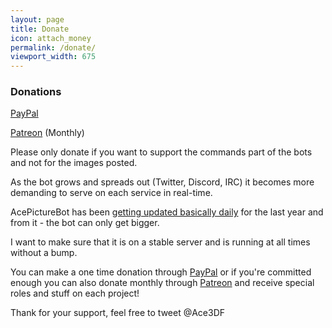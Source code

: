 ```yaml
---
layout: page
title: Donate
icon: attach_money
permalink: /donate/
viewport_width: 675
---
```


### Donations
[PayPal](https://paypal.me/ace3df)

[Patreon](https://www.patreon.com/ace3df) (Monthly)

Please only donate if you want to support the commands part of the bots and not for the images posted.

As the bot grows and spreads out (Twitter, Discord, IRC) it becomes more demanding to serve on each service in real-time.

AcePictureBot has been [getting updated basically daily](https://github.com/ace3df/AcePictureBot/commits/master) for the last year and from it - the bot can only get bigger.

I want to make sure that it is on a stable server and is running at all times without a bump.

You can make a one time donation through [PayPal](https://paypal.me/ace3df) or if you're committed enough you can also donate monthly through [Patreon](https://www.patreon.com/ace3df) and receive special roles and stuff on each project!

Thank for your support, feel free to tweet @Ace3DF

